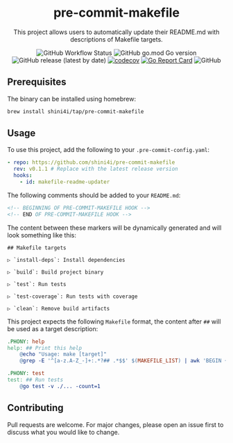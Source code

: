 <div align="center">

# pre-commit-makefile

This project allows users to automatically update their README.md with descriptions of Makefile targets.

![GitHub Workflow Status](https://img.shields.io/github/actions/workflow/status/shini4i/pre-commit-makefile/run-tests.yml?branch=main)
![GitHub go.mod Go version](https://img.shields.io/github/go-mod/go-version/shini4i/pre-commit-makefile)
![GitHub release (latest by date)](https://img.shields.io/github/v/release/shini4i/pre-commit-makefile)
[![codecov](https://codecov.io/gh/shini4i/pre-commit-makefile/graph/badge.svg?token=JXN63AUFFW)](https://codecov.io/gh/shini4i/pre-commit-makefile)
[![Go Report Card](https://goreportcard.com/badge/github.com/shini4i/pre-commit-makefile)](https://goreportcard.com/report/github.com/shini4i/pre-commit-makefile)
![GitHub](https://img.shields.io/github/license/shini4i/pre-commit-makefile)

</div>

## Prerequisites

The binary can be installed using homebrew:

```bash
brew install shini4i/tap/pre-commit-makefile
````

## Usage

To use this project, add the following to your `.pre-commit-config.yaml`:

```yaml
- repo: https://github.com/shini4i/pre-commit-makefile
  rev: v0.1.1 # Replace with the latest release version
  hooks:
    - id: makefile-readme-updater
```

The following comments should be added to your `README.md`:

```markdown
<!-- BEGINNING OF PRE-COMMIT-MAKEFILE HOOK -->
<!-- END OF PRE-COMMIT-MAKEFILE HOOK -->
```

The content between these markers will be dynamically generated and will look something like this:

```
## Makefile targets

▷ `install-deps`: Install dependencies

▷ `build`: Build project binary

▷ `test`: Run tests

▷ `test-coverage`: Run tests with coverage

▷ `clean`: Remove build artifacts
```

This project expects the following `Makefile` format, the content after  `##` will be used as a target description:

```makefile
.PHONY: help
help: ## Print this help
	@echo "Usage: make [target]"
	@grep -E '^[a-z.A-Z_-]+:.*?## .*$$' $(MAKEFILE_LIST) | awk 'BEGIN {FS = ":.*?## "}; {printf "\033[36m%-30s\033[0m %s\n", $$1, $$2}'

.PHONY: test
test: ## Run tests
	@go test -v ./... -count=1
```

## Contributing
Pull requests are welcome. For major changes, please open an issue first to discuss what you would like to change.
